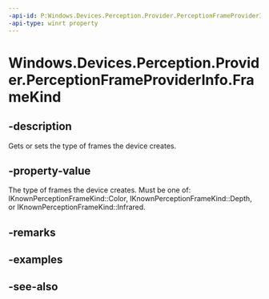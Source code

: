 ----api-id: P:Windows.Devices.Perception.Provider.PerceptionFrameProviderInfo.FrameKind
-api-type: winrt property
---<!-- Property syntaxpublic string FrameKind { get;  set; }--># Windows.Devices.Perception.Provider.PerceptionFrameProviderInfo.FrameKind## -descriptionGets or sets the type of frames the device creates.## -property-valueThe type of frames the device creates. Must be one of: IKnownPerceptionFrameKind::Color, IKnownPerceptionFrameKind::Depth, or IKnownPerceptionFrameKind::Infrared.## -remarks## -examples## -see-also